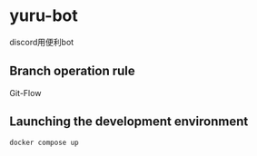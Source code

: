 # yuru-bot
discord用便利bot

## Branch operation rule
Git-Flow

## Launching the development environment
```
docker compose up
```